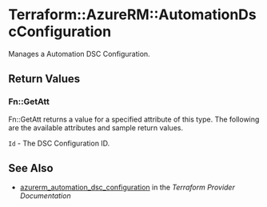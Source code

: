# Terraform::AzureRM::AutomationDscConfiguration

Manages a Automation DSC Configuration.

## Return Values

### Fn::GetAtt

Fn::GetAtt returns a value for a specified attribute of this type. The following are the available attributes and sample return values.

`Id` - The DSC Configuration ID.

## See Also

* [azurerm_automation_dsc_configuration](https://www.terraform.io/docs/providers/azurerm/r/automation_dsc_configuration.html) in the _Terraform Provider Documentation_